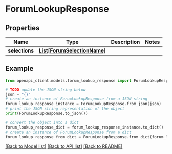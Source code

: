 # ForumLookupResponse


## Properties

Name | Type | Description | Notes
------------ | ------------- | ------------- | -------------
**selections** | [**List[ForumSelectionName]**](ForumSelectionName.md) |  | 

## Example

```python
from openapi_client.models.forum_lookup_response import ForumLookupResponse

# TODO update the JSON string below
json = "{}"
# create an instance of ForumLookupResponse from a JSON string
forum_lookup_response_instance = ForumLookupResponse.from_json(json)
# print the JSON string representation of the object
print(ForumLookupResponse.to_json())

# convert the object into a dict
forum_lookup_response_dict = forum_lookup_response_instance.to_dict()
# create an instance of ForumLookupResponse from a dict
forum_lookup_response_from_dict = ForumLookupResponse.from_dict(forum_lookup_response_dict)
```
[[Back to Model list]](../README.md#documentation-for-models) [[Back to API list]](../README.md#documentation-for-api-endpoints) [[Back to README]](../README.md)


